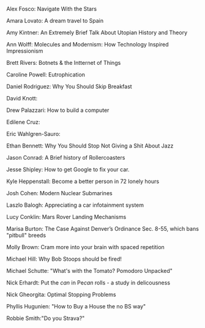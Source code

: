 Alex Fosco: Navigate With the Stars

Amara Lovato: A dream travel to Spain

Amy Kintner: An Extremely Brief Talk About Utopian History and Theory

Ann Wolff: Molecules and Modernism: How Technology Inspired Impressionism

Brett Rivers: Botnets & the Intternet of Things

Caroline Powell:  Eutrophication

Daniel Rodriguez: Why You Should Skip Breakfast

David Knott:

Drew Palazzari: How to build a computer

Edilene Cruz:

Eric Wahlgren-Sauro: 

Ethan Bennett: Why You Should Stop Not Giving a Shit About Jazz

Jason Conrad: A Brief history of Rollercoasters

Jesse Shipley: How to get Google to fix your car.

Kyle Heppenstall: Become a better person in 72 lonely hours

Josh Cohen: 
  Modern Nuclear Submarines

Laszlo Balogh: Appreciating a car infotainment system

Lucy Conklin: Mars Rover Landing Mechanisms

Marisa Burton: The Case Against Denver’s Ordinance Sec. 8-55, which bans "pitbull" breeds 

Molly Brown: Cram more into your brain with spaced repetition

Michael Hill: Why Bob Stoops should be fired!

Michael Schutte: "What's with the Tomato? Pomodoro Unpacked"

Nick Erhardt:  Put the *can* in Pe*can* rolls - a study in delicousness

Nick Gheorgita: Optimal Stopping Problems

Phyllis Hugunien: "How to Buy a House the no BS way"

Robbie Smith:"Do you Strava?"

